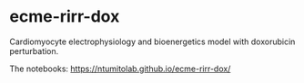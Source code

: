 # ecme-rirr-dox

Cardiomyocyte electrophysiology and bioenergetics model with doxorubicin perturbation.

The notebooks: https://ntumitolab.github.io/ecme-rirr-dox/
